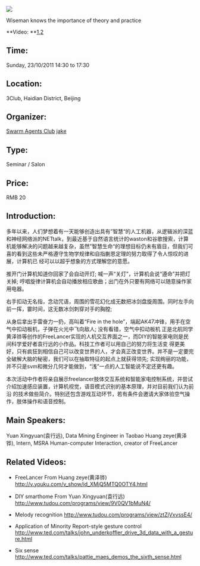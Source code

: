 ![](http://img3.douban.com/mpic/e532587.jpg)

Wiseman knows the importance of theory and practice

**Video: **[1](http://v.youku.com/v_show/id_XMzIxNTM2ODk2.html),[2](http://v.youku.com/v_show/id_XMzIwNTE3NjA0.html)

## Time:
Sunday,  23/10/2011
14:30 to 17:30

## Location:
3Club, Haidian District, Beijing

## Organizer:
[Swarm Agents Club](http://site.douban.com/swarmagents/)
[jake](http://www.douban.com/people/jakezj/)

## Type:
Seminar / Salon

## Price:
RMB 20

## Introduction:

多年以来，人们梦想着有一天能够创造出具有”智慧“的人工机器，从逻辑派的深蓝和神经网络派的NETtalk，到最近基于自然语言统计的waston和谷歌搜索，计算
机能够解决的问题越来越复杂，虽然”智慧生命“的理想目标仍未有眉目，但我们可喜的看到这些未严格遵守生物学规律和自指蒯恩定理的努力取得了令人惊叹的进展，计算机已
经可以以超乎想象的方式理解您的意愿。

推开门计算机知道你回家了会自动开灯; 喊一声“关灯”，计算机会说“遵命”并把灯关掉;
哼唱旋律计算机会自动播放相应歌曲；出门在外只要有网络可以随意操作家用电器。

右手扣动无名指，念动咒语，周围的雪花幻化成无数把冰剑盘旋周围。同时左手向前一挥，霎时间，这无数冰剑刺穿对手的胸膛;

从身后拿出手雷奋力一扔，高叫着“Fire in the hole”，端起AK47冲锋，用手在空气中扣动板机，子弹在火光中飞向敌人; 没有看错，空气中扣动板机
正是北航同学黄泽铧等创作的FreeLancer实现的人机交互界面之一，而DIY的智能家电则是民间科学爱好者袁行远的小作品。科技工作者可以用自己的努力将生活变
得更美好，只有疯狂到相信自己可以改变世界的人，才会真正改变世界。并不是一定要完全破解大脑的秘密，我们可以在抽取特征的起点上就获得领先;
实现绚丽的功能，并不只是svm和微分几何才能做到，“浅”一点的人工智能说不定还更有趣。

本次活动中作者将亲自展示freelancer肢体交互系统和智能家电控制系统，并尝试介绍加速感应装置，计算机视觉，语音模式识别的基本原理，并对目前我们认为前沿
的技术做些简介。特别还包含游戏互动环节，若有条件会邀请大家体验空气操作，肢体操作和语音控制。

## Main Speakers:
Yuan Xingyuan(袁行远), Data Mining Engineer in Taobao
Huang zeye(黄泽铧), Intern, MSRA Human-computer Interaction, creator of FreeLancer


## Related Videos:
* FreeLancer From Huang zeye(黄泽铧)
<http://v.youku.com/v_show/id_XMjQ5MTQ0OTY4.html>

* DIY smarthome From Yuan Xingyuan(袁行远)
<http://www.tudou.com/programs/view/9V0QV1bMuN4/>

* Melody recognition
<http://www.tudou.com/programs/view/ztZjVxvssE4/>

* Application of Minority Report-style gesture control
<http://www.ted.com/talks/john_underkoffler_drive_3d_data_with_a_gesture.html>

* Six sense
<http://www.ted.com/talks/pattie_maes_demos_the_sixth_sense.html>

